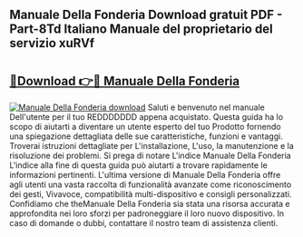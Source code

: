 ## Manuale Della Fonderia Download gratuit PDF - Part-8Td Italiano Manuale del proprietario del servizio xuRVf

# <h2><a href="http://dfbjxwn.blite.top/?on=Manuale+Della+Fonderia">🔗Download 👉🔴 Manuale Della Fonderia</a></h2>

[![Manuale Della Fonderia download](https://i.imgur.com/lujVjoI.png)](http://dfbjxwn.blite.top/?on=Manuale+Della+Fonderia)
Saluti e benvenuto nel manuale Dell'utente per il tuo REDDDDDDD appena acquistato. Questa guida ha lo scopo di aiutarti a diventare un utente esperto del tuo Prodotto fornendo una spiegazione dettagliata delle sue caratteristiche, funzioni e vantaggi. Troverai istruzioni dettagliate per L'installazione, L'uso, la manutenzione e la risoluzione dei problemi. Si prega di notare L'indice Manuale Della Fonderia L'indice alla fine di questa guida può aiutarti a trovare rapidamente le informazioni pertinenti. L'ultima versione di Manuale Della Fonderia offre agli utenti una vasta raccolta di funzionalità avanzate come riconoscimento dei gesti, Vivavoce, compatibilità multi-dispositivo e consigli personalizzati. Confidiamo che theManuale Della Fonderia sia stata una risorsa accurata e approfondita nei loro sforzi per padroneggiare il loro nuovo dispositivo. In caso di domande o dubbi, contattare il nostro team di assistenza clienti.
